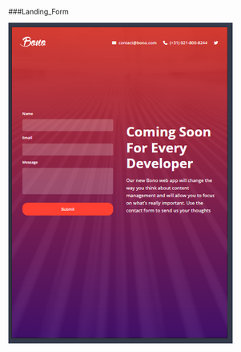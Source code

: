###Landing_Form

![image alt](https://github.com/ZakiaSultana001/Landing-Form/blob/62b4cb8cb6f1b19326f46372d1f252717ef14a56/Landing%20Form.png)
